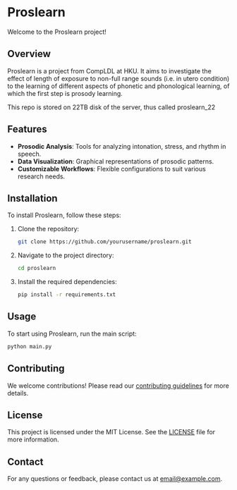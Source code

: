 # Proslearn

Welcome to the Proslearn project!

## Overview

Proslearn is a project from CompLDL at HKU. It aims to investigate the effect of length of exposure to non-full range sounds (i.e. in utero condition) to the learning of different aspects of phonetic and phonological learning, of which the first step is prosody learning. 

This repo is stored on 22TB disk of the server, thus called proslearn_22

## Features

- **Prosodic Analysis**: Tools for analyzing intonation, stress, and rhythm in speech.
- **Data Visualization**: Graphical representations of prosodic patterns.
- **Customizable Workflows**: Flexible configurations to suit various research needs.

## Installation

To install Proslearn, follow these steps:

1. Clone the repository:
    ```bash
    git clone https://github.com/yourusername/proslearn.git
    ```
2. Navigate to the project directory:
    ```bash
    cd proslearn
    ```
3. Install the required dependencies:
    ```bash
    pip install -r requirements.txt
    ```

## Usage

To start using Proslearn, run the main script:
```bash
python main.py
```

## Contributing

We welcome contributions! Please read our [contributing guidelines](CONTRIBUTING.md) for more details.

## License

This project is licensed under the MIT License. See the [LICENSE](LICENSE) file for more information.

## Contact

For any questions or feedback, please contact us at [email@example.com](mailto:email@example.com).
